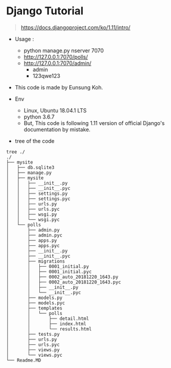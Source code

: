 # Django Tutorial
> https://docs.djangoproject.com/ko/1.11/intro/
- Usage :
	- python manage.py nserver 7070
	- http://127.0.0.1:7070/polls/
	- http://127.0.0.1:7070/admin/
		- admin
		- 123qwe123
- This code is made by Eunsung Koh.
- Env
	- Linux, Ubuntu 18.04.1 LTS
	- python 3.6.7
	- But, This code is following 1.11 version of official Django's documentation by mistake.

- tree of the code
```
tree ./
./
├── mysite
│   ├── db.sqlite3
│   ├── manage.py
│   ├── mysite
│   │   ├── __init__.py
│   │   ├── __init__.pyc
│   │   ├── settings.py
│   │   ├── settings.pyc
│   │   ├── urls.py
│   │   ├── urls.pyc
│   │   ├── wsgi.py
│   │   └── wsgi.pyc
│   └── polls
│       ├── admin.py
│       ├── admin.pyc
│       ├── apps.py
│       ├── apps.pyc
│       ├── __init__.py
│       ├── __init__.pyc
│       ├── migrations
│       │   ├── 0001_initial.py
│       │   ├── 0001_initial.pyc
│       │   ├── 0002_auto_20181220_1643.py
│       │   ├── 0002_auto_20181220_1643.pyc
│       │   ├── __init__.py
│       │   └── __init__.pyc
│       ├── models.py
│       ├── models.pyc
│       ├── templates
│       │   └── polls
│       │       ├── detail.html
│       │       ├── index.html
│       │       └── results.html
│       ├── tests.py
│       ├── urls.py
│       ├── urls.pyc
│       ├── views.py
│       └── views.pyc
└── Readme.MD
```
